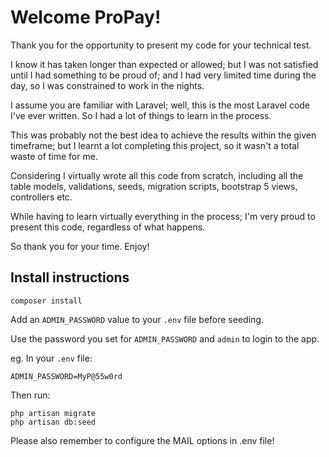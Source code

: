 # Welcome ProPay!


Thank you for the opportunity to present my code for your technical test.

I know it has taken longer than expected or allowed; but I was not satisfied until I had something to be proud of; and I had very limited time during the day, so I was constrained to work in the nights.

I assume you are familiar with Laravel; well, this is the most Laravel code I've ever written. So I had a lot of things to learn in the process.

This was probably not the best idea to achieve the results within the given timeframe; but I learnt a lot completing this project, so it wasn't a total waste of time for me.

Considering I virtually wrote all this code from scratch, including all the table models, validations, seeds, migration scripts, bootstrap 5 views, controllers etc.

While having to learn virtually everything in the process; I'm very proud to present this code, regardless of what happens.

So thank you for your time. Enjoy!


## Install instructions

```
composer install
```

Add an `ADMIN_PASSWORD` value to your `.env` file before seeding.

Use the password you set for `ADMIN_PASSWORD` and `admin` to login to the app.

eg. In your `.env` file:
```
ADMIN_PASSWORD=MyP@55w0rd
```

Then run:

```
php artisan migrate
php artisan db:seed
```

Please also remember to configure the MAIL options in .env file!
